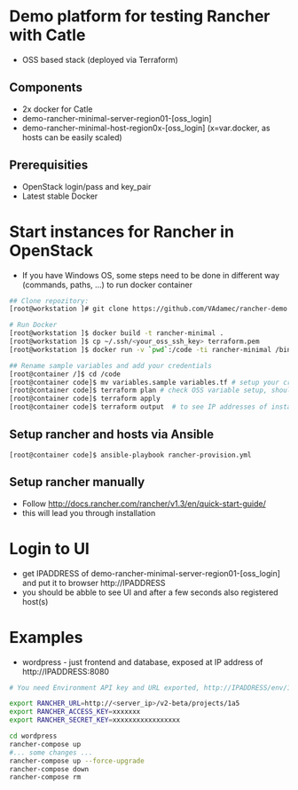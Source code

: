 # Demo platform for testing Rancher with Catle
- OSS based stack (deployed via Terraform)

## Components
- 2x docker for Catle
 - demo-rancher-minimal-server-region01-[oss_login]
 - demo-rancher-minimal-host-region0x-[oss_login]  (x=var.docker, as hosts can be easily scaled)

## Prerequisities
- OpenStack login/pass and key_pair
- Latest stable Docker

# Start instances for Rancher in OpenStack
* If you have Windows OS, some steps need to be done in different way (commands, paths, ...) to run docker container

```bash
## Clone repozitory:
[root@workstation ]# git clone https://github.com/VAdamec/rancher-demo

# Run Docker
[root@workstation ]$ docker build -t rancher-minimal .
[root@workstation ]$ cp ~/.ssh/<your_oss_ssh_key> terraform.pem
[root@workstation ]$ docker run -v `pwd`:/code -ti rancher-minimal /bin/bash

## Rename sample variables and add your credentials
[root@container /]$ cd /code
[root@container code]$ mv variables.sample variables.tf # setup your credentials to OpenStack
[root@container code]$ terraform plan # check OSS variable setup, should show you adding two new servers
[root@container code]$ terraform apply
[root@container code]$ terraform output  # to see IP addresses of instances
```


## Setup rancher and hosts via Ansible

```
[root@container code]$ ansible-playbook rancher-provision.yml
```

## Setup rancher manually
* Follow http://docs.rancher.com/rancher/v1.3/en/quick-start-guide/
 * this will lead you through installation

# Login to UI
- get IPADDRESS of demo-rancher-minimal-server-region01-[oss_login] and put it to browser http://IPADDRESS
 - you should be abble to see UI and after a few seconds also registered host(s)

# Examples
- wordpress - just frontend and database, exposed at IP address of http://IPADDRESS:8080

```bash
# You need Environment API key and URL exported, http://IPADDRESS/env/1a5/api/keys

export RANCHER_URL=http://<server_ip>/v2-beta/projects/1a5
export RANCHER_ACCESS_KEY=xxxxxxx
export RANCHER_SECRET_KEY=xxxxxxxxxxxxxxxxx

cd wordpress
rancher-compose up
#... some changes ...
rancher-compose up --force-upgrade
rancher-compose down
rancher-compose rm
```
